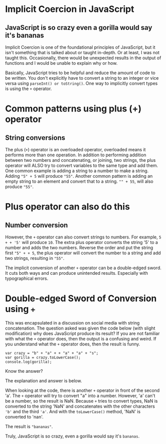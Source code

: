 # Implicit Coercion in JavaScript

## JavaScript is so crazy even a gorilla would say it's bananas

Implicit Coercion is one of the foundational principles of JavaScript, but it isn't something that is talked about or taught in-depth. Or at least, I was not taught this. Occasionally, there would be unexpected results in the output of functions and I would be unable to explain why or how. 

Basically, JavaScript tries to be helpful and reduce the amount of code to be written. You don't explicitly have to convert a string to an integer or vice versa using `parseInt() or toString()`. One way to implicitly convert types is using the  `+` operator. 

# Common patterns using plus (+) operator
## String conversions

The plus (`+`) operator is an overloaded operator, overloaded means it performs more than one operation. In addition to performing addition between two numbers and concatenating, or joining, two strings, the plus operator will ALSO try to convert variables to the same type and add them. One common example is adding a string to a number to make a string. Adding `"5" + 5` will produce `"55"`. Another common pattern is adding an empty string to an element and convert that to a string. `"" + 55`, will also produce `"55"`. 

# Plus operator can also do this
## Number conversion

However, the `+` operator can also convert strings to numbers. For example, `5 + + '5'` will produce `10`. The extra plus operator converts the string '5' to a number and adds the two numbers. Reverse the order and put the string first `"5" + + 5`, the plus operator will convert the number to a string and add two strings, resulting in `"55"`. 

The implicit conversion of another `+` operator can be a double-edged sword. It cuts both ways and can produce unintended results. Especially with typographical errors.

# Double-edged Sword of Conversion using `+`

This was encapsulated in a discussion on social media with string concatenation. The question asked was given the code below (with slight modification) why does JavaScript produce its result?  If you are not familiar with what the `+` operator does, then the output is a confusing and weird. If you understand what the `+` operator does, then the result is funny.

`var crazy = "b" + "a" + + "a" + "a" + "s";`  
`var gorilla = crazy.toLowerCase();`  
`console.log(gorilla);`  

Know the answer? 

The explanation and answer is below.

When looking at the code, there is another `+` operator in front of the second 'a'. The `+` operator will try to convert "a" into a number. However, 'a' can't be a number, so the result is NaN. Because `+` tries to convert types, NaN is converted to the string 'NaN' and concatenates with the other characters `'b'` and the third `'a'`. And with the `toLowerCase()` method, 'NaN' is converted to 'nan'.

The result is `"bananas"`.

Truly, JavaScript is so crazy, even a gorilla would say it's `bananas`. 
